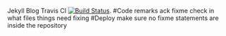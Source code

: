 Jekyll Blog Travis CI
[![Build Status](https://travis-ci.org/Anzumana/anzumana.github.io.svg?branch=master)](https://travis-ci.org/Anzumana/anzumana.github.io). 
#Code remarks
	ack fixme
check in what files things need fixing
#Deploy
make sure no fixme statements are inside the repository


